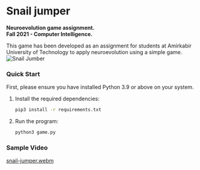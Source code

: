 # Snail jumper
**Neuroevolution game assignment.**  
**Fall 2021 - Computer Intelligence.**  

This game has been developed as an assignment for students at Amirkabir University of Technology to apply neuroevolution using a simple game.  
![Snail Jumber](SnailJumper.png)

### Quick Start

First, please ensure you have installed Python 3.9 or above on your system.

1. Install the required dependencies:
   ```bash
   pip3 install -r requirements.txt
   ```

2. Run the program:
   ```bash
   python3 game.py
   ```

### Sample Video

[snail-jumper.webm](https://github.com/user-attachments/assets/8bec58e7-53ea-4fbf-9a96-a966a43e16e4)
